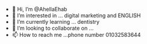 - 👋 Hi, I’m @AhellaEhab
- 👀 I’m interested in ... digital marketing and ENGLISH
- 🌱 I’m currently learning ... dentistry
- 💞️ I’m looking to collaborate on ...
- 📫 How to reach me ...phone number 01032583644

<!---
AhellaEhab/AhellaEhab is a ✨ special ✨ repository because its `README.md` (this file) appears on your GitHub profile.
You can click the Preview link to take a look at your changes.
--->
